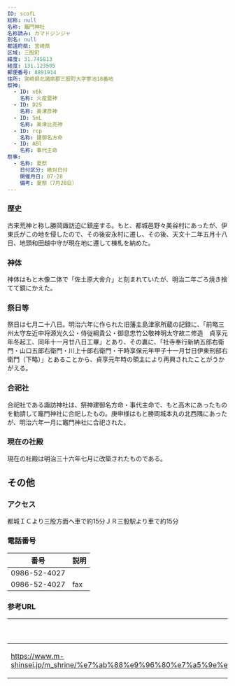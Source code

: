 ```yaml
---
ID: scofL
総称: null
名称: 竈門神社
名称読み: カマドジンジャ
別名: null
都道府県: 宮崎県
区域: 三股町
緯度: 31.745813
経度: 131.123505
郵便番号: 8891914
住所: 宮崎県北諸県郡三股町大字蓼池18番地
祭神:
  - ID: x6k
    名称: 火産霊神
  - ID: D2S
    名称: 奥津彦神
  - ID: 5mL
    名称: 奥津比売神
  - ID: rcp
    名称: 建御名方命
  - ID: ABl
    名称: 事代主命
祭事:
  - 名称: 夏祭
    日付区分: 絶対日付
    開催月日: 07-28
    備考: 夏祭（7月28日）
---
```


### 歴史

古来荒神と称し勝岡諏訪迫に鎮座する。もと、都城邑野々美谷村にあったが、伊東氏がこの地を侵したので、その後安永村に遷し、その後、天文十二年五月十八日、地頭和田越中守が現在地に遷して棟札を納めた。

### 神体

神体はもと木像二体で「佐土原大舎介」と刻まれていたが、明治二年ごろ焼き捨てて鏡にかえた。

### 祭日等

祭日は七月二十八日。明治六年に作られた旧藩主島津家所蔵の記録に、「前略三州太守左近中将源光久公・侍従綱貴公・御息忠竹公敬神明太守故ニ修造　貞享元年冬起工、同年十一月廿八日工畢」とあり、その裏に、「社寺奉行新納五郎右衛門・山口五郎右衛門・川上十郎右衛門・干時享保元年甲子十一月廿日伊東刑部右衛門（下略）」とあることから、貞享元年時の領主により再興されたことがうかがえる。

### 合祀社

合祀社である諏訪神社は、祭神建御名方命・事代主命で、もと高木にあったものを勧請して竈門神社に合祀したもの。庚申様はもと勝岡城本丸の北西隅にあったが、明治六年一月に竈門神社に合祀された。

### 現在の社殿

現在の社殿は明治三十六年七月に改築されたものである。

## その他

### アクセス

都城ＩＣより三股方面へ車で約15分ＪＲ三股駅より車で約15分

### 電話番号

| 番号         | 説明 |
| ------------ | ---- |
| 0986-52-4027 |      |
| 0986-52-4027 | fax  |

### 参考URL

| URL                                                                                                                                                      | 説明   |
| -------------------------------------------------------------------------------------------------------------------------------------------------------- | ------ |
| https://www.m-shinsei.jp/m_shrine/%e7%ab%88%e9%96%80%e7%a5%9e%e7%a4%be%ef%bc%88%e3%81%8b%e3%81%be%e3%81%a9%e3%81%98%e3%82%93%e3%81%98%e3%82%83%ef%bc%89/ | 神社庁 |
